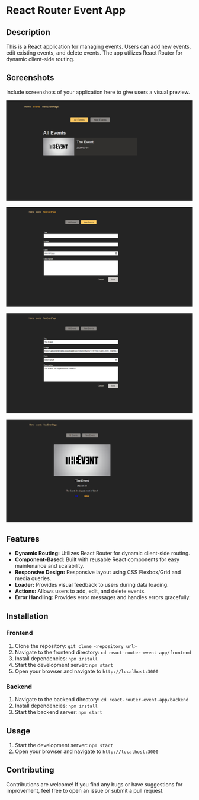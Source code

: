 # React Router Event App

## Description
This is a React application for managing events. Users can add new events, edit existing events, and delete events. The app utilizes React Router for dynamic client-side routing.

## Screenshots
Include screenshots of your application here to give users a visual preview.

![Events page](images/events.png)

![New event page](images/new-event.png)

![Edit event page](images/edit-event.png)

![Event details page](images/event-details.png)


## Features
- **Dynamic Routing:** Utilizes React Router for dynamic client-side routing.
- **Component-Based:** Built with reusable React components for easy maintenance and scalability.
- **Responsive Design:** Responsive layout using CSS Flexbox/Grid and media queries.
- **Loader:** Provides visual feedback to users during data loading.
- **Actions:** Allows users to add, edit, and delete events.
- **Error Handling:** Provides error messages and handles errors gracefully.

## Installation
### Frontend
1. Clone the repository: `git clone <repository_url>`
2. Navigate to the frontend directory: `cd react-router-event-app/frontend`
3. Install dependencies: `npm install`
4. Start the development server: `npm start`
5. Open your browser and navigate to `http://localhost:3000`

### Backend
1. Navigate to the backend directory: `cd react-router-event-app/backend`
2. Install dependencies: `npm install`
3. Start the backend server: `npm start`

## Usage
1. Start the development server: `npm start`
2. Open your browser and navigate to `http://localhost:3000`

## Contributing
Contributions are welcome! If you find any bugs or have suggestions for improvement, feel free to open an issue or submit a pull request.
